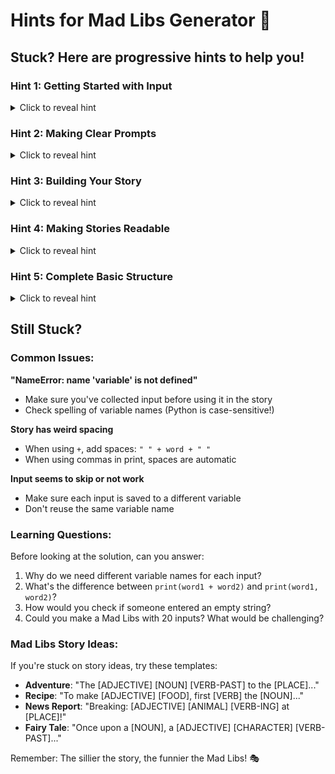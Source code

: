 # Hints for Mad Libs Generator 📝

## Stuck? Here are progressive hints to help you!

### Hint 1: Getting Started with Input
<details>
<summary>Click to reveal hint</summary>

Each input needs to be stored in a variable:
```python
noun1 = input("Enter a noun: ")
verb1 = input("Enter a verb: ")
adjective1 = input("Enter an adjective: ")
```
Make sure each variable has a different name!
</details>

### Hint 2: Making Clear Prompts
<details>
<summary>Click to reveal hint</summary>

Help users give you the right type of word:
```python
# Good prompts:
animal = input("Enter an animal (like cat, dog, elephant): ")
color = input("Enter a color: ")
verb_ing = input("Enter a verb ending in -ing (like running, jumping): ")

# Less helpful prompt:
word1 = input("Enter a word: ")  # User doesn't know what type!
```
</details>

### Hint 3: Building Your Story
<details>
<summary>Click to reveal hint</summary>

Method 1 - Using concatenation:
```python
story = "Once upon a time, a " + adjective1 + " " + animal + " decided to " + verb1 + "."
print(story)
```

Method 2 - Using multiple arguments in print:
```python
print("Once upon a time, a", adjective1, animal, "decided to", verb1 + ".")
```

Note the `+ "."` to attach the period without a space!
</details>

### Hint 4: Making Stories Readable
<details>
<summary>Click to reveal hint</summary>

Break long stories into multiple lines:
```python
print("Here's your story:\n")  # \n creates a blank line
print("The", adjective1, noun1, "Adventure")
print("=" * 25)  # Creates a line for decoration
print()  # Blank line
print("Once upon a time, a", adjective1, animal)
print("decided to", verb1, "to the", place + ".")
print("It was a", adjective2, "day!")
```
</details>

### Hint 5: Complete Basic Structure
<details>
<summary>Click to reveal hint</summary>

Your program flow should be:
```python
# 1. Welcome message
print("Welcome to Mad Libs!")

# 2. Collect all inputs
noun1 = input("Enter a noun: ")
noun2 = input("Enter another noun: ")
# ... more inputs ...

# 3. Display the story
print("\nYour Mad Libs Story:")
print("=" * 30)
# ... story lines ...

# 4. Thank the user
print("\nThanks for playing!")
```
</details>

## Still Stuck?

### Common Issues:

**"NameError: name 'variable' is not defined"**
- Make sure you've collected input before using it in the story
- Check spelling of variable names (Python is case-sensitive!)

**Story has weird spacing**
- When using `+`, add spaces: `" " + word + " "`
- When using commas in print, spaces are automatic

**Input seems to skip or not work**
- Make sure each input is saved to a different variable
- Don't reuse the same variable name

### Learning Questions:

Before looking at the solution, can you answer:
1. Why do we need different variable names for each input?
2. What's the difference between `print(word1 + word2)` and `print(word1, word2)`?
3. How would you check if someone entered an empty string?
4. Could you make a Mad Libs with 20 inputs? What would be challenging?

### Mad Libs Story Ideas:

If you're stuck on story ideas, try these templates:
- **Adventure**: "The [ADJECTIVE] [NOUN] [VERB-PAST] to the [PLACE]..."
- **Recipe**: "To make [ADJECTIVE] [FOOD], first [VERB] the [NOUN]..."
- **News Report**: "Breaking: [ADJECTIVE] [ANIMAL] [VERB-ING] at [PLACE]!"
- **Fairy Tale**: "Once upon a [NOUN], a [ADJECTIVE] [CHARACTER] [VERB-PAST]..."

Remember: The sillier the story, the funnier the Mad Libs! 🎭